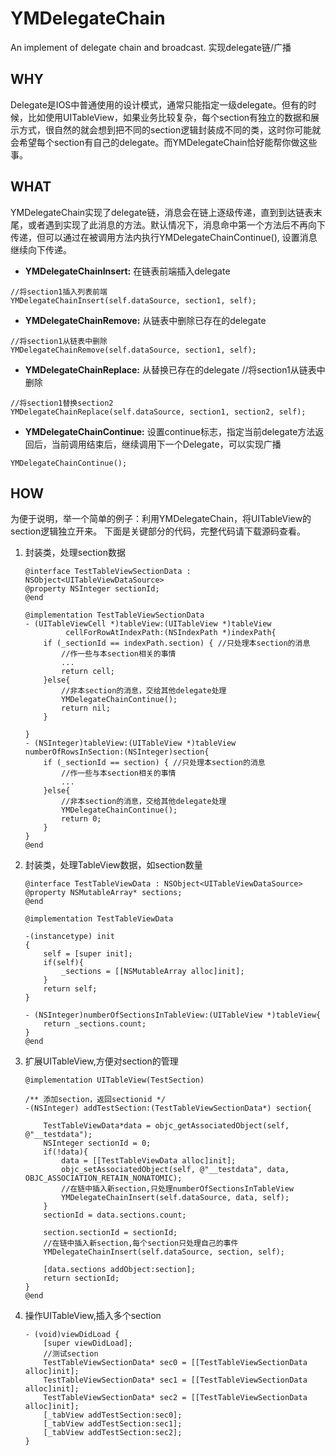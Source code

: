 # YMDelegateChain
An implement of delegate chain and broadcast. 实现delegate链/广播

## WHY

Delegate是IOS中普通使用的设计模式，通常只能指定一级delegate。但有的时候，比如使用UITableView，如果业务比较复杂，每个section有独立的数据和展示方式，很自然的就会想到把不同的section逻辑封装成不同的类，这时你可能就会希望每个section有自己的delegate。而YMDelegateChain恰好能帮你做这些事。

## WHAT

YMDelegateChain实现了delegate链，消息会在链上逐级传递，直到到达链表末尾，或者遇到实现了此消息的方法。默认情况下，消息命中第一个方法后不再向下传递，但可以通过在被调用方法内执行YMDelegateChainContinue(), 设置消息继续向下传递。

* **YMDelegateChainInsert:** 在链表前端插入delegate
```OBJC
//将section1插入列表前端
YMDelegateChainInsert(self.dataSource, section1, self);
```
* **YMDelegateChainRemove:** 从链表中删除已存在的delegate
```OBJC
//将section1从链表中删除
YMDelegateChainRemove(self.dataSource, section1, self);
```
* **YMDelegateChainReplace:** 从替换已存在的delegate
//将section1从链表中删除
```OBJC
//将section1替换section2
YMDelegateChainReplace(self.dataSource, section1, section2, self);
```
* **YMDelegateChainContinue:** 设置continue标志，指定当前delegate方法返回后，当前调用结束后，继续调用下一个Delegate，可以实现广播
```OBJC
YMDelegateChainContinue();
```

## HOW

为便于说明，举一个简单的例子：利用YMDelegateChain，将UITableView的section逻辑独立开来。
下面是关键部分的代码，完整代码请下载源码查看。

1. 封装类，处理section数据
    ```OBJC
    @interface TestTableViewSectionData : NSObject<UITableViewDataSource>
    @property NSInteger sectionId;
    @end
    
    @implementation TestTableViewSectionData
    - (UITableViewCell *)tableView:(UITableView *)tableView 
             cellForRowAtIndexPath:(NSIndexPath *)indexPath{
        if (_sectionId == indexPath.section) { //只处理本section的消息
            //作一些与本section相关的事情
            ...
            return cell;
        }else{
            //非本section的消息，交给其他delegate处理
            YMDelegateChainContinue();
            return nil;
        }
    
    }
    - (NSInteger)tableView:(UITableView *)tableView numberOfRowsInSection:(NSInteger)section{
        if (_sectionId == section) { //只处理本section的消息
            //作一些与本section相关的事情
            ...
        }else{
            //非本section的消息，交给其他delegate处理
            YMDelegateChainContinue();
            return 0;
        }
    }
    @end
    ```

2. 封装类，处理TableView数据，如section数量
    ```OBJC
    @interface TestTableViewData : NSObject<UITableViewDataSource>
    @property NSMutableArray* sections;
    @end
    
    @implementation TestTableViewData
    
    -(instancetype) init
    {
        self = [super init];
        if(self){
            _sections = [[NSMutableArray alloc]init];
        }
        return self;
    }
    
    - (NSInteger)numberOfSectionsInTableView:(UITableView *)tableView{
        return _sections.count;
    }
    @end
    
    ```
    
3. 扩展UITableView,方便对section的管理
    ```OBJC
    @implementation UITableView(TestSection)
    
    /** 添加section，返回sectionid */
    -(NSInteger) addTestSection:(TestTableViewSectionData*) section{
        
        TestTableViewData*data = objc_getAssociatedObject(self, @"__testdata");
        NSInteger sectionId = 0;
        if(!data){
            data = [[TestTableViewData alloc]init];
            objc_setAssociatedObject(self, @"__testdata", data, OBJC_ASSOCIATION_RETAIN_NONATOMIC);
            //在链中插入新section,只处理numberOfSectionsInTableView
            YMDelegateChainInsert(self.dataSource, data, self);
        }
        sectionId = data.sections.count;
        
        section.sectionId = sectionId;
        //在链中插入新section,每个section只处理自己的事件
        YMDelegateChainInsert(self.dataSource, section, self);
        
        [data.sections addObject:section];
        return sectionId;
    }
    @end
    ```

4. 操作UITableView,插入多个section
    ```OBJC
    - (void)viewDidLoad {
        [super viewDidLoad];
        //测试section
        TestTableViewSectionData* sec0 = [[TestTableViewSectionData alloc]init];
        TestTableViewSectionData* sec1 = [[TestTableViewSectionData alloc]init];
        TestTableViewSectionData* sec2 = [[TestTableViewSectionData alloc]init];
        [_tabView addTestSection:sec0];
        [_tabView addTestSection:sec1];
        [_tabView addTestSection:sec2];
    }
    ```



